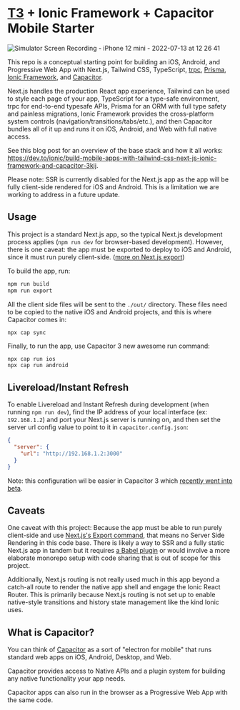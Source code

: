 # [T3](https://create.t3.gg/) + Ionic Framework + Capacitor Mobile Starter

![Simulator Screen Recording - iPhone 12 mini - 2022-07-13 at 12 26 41](https://user-images.githubusercontent.com/467258/178773122-c9144e3a-03fc-40db-b74f-e0307d4f1808.gif)

This repo is a conceptual starting point for building an iOS, Android, and Progressive Web App with Next.js, Tailwind CSS, TypeScript, [trpc](https://trpc.io), [Prisma](https://www.prisma.io/), [Ionic Framework](https://ionicframework.com/), and [Capacitor](https://capacitorjs.com/).

Next.js handles the production React app experience, Tailwind can be used to style each page of your app, TypeScript for a type-safe environment, trpc for end-to-end typesafe APIs, Prisma for an ORM with full type safety and painless migrations, Ionic Framework provides the cross-platform system controls (navigation/transitions/tabs/etc.), and then Capacitor bundles all of it up and runs it on iOS, Android, and Web with full native access.

See this blog post for an overview of the base stack and how it all works: https://dev.to/ionic/build-mobile-apps-with-tailwind-css-next-js-ionic-framework-and-capacitor-3kij.

Please note: SSR is currently disabled for the Next.js app as the app will be fully client-side rendered for iOS and Android. This is a limitation we are working to address in a future update.

## Usage

This project is a standard Next.js app, so the typical Next.js development process applies (`npm run dev` for browser-based development). However, there is one caveat: the app must be exported to deploy to iOS and Android, since it must run purely client-side. ([more on Next.js export](https://nextjs.org/docs/advanced-features/static-html-export))

To build the app, run:

```bash
npm run build
npm run export
```

All the client side files will be sent to the `./out/` directory. These files need to be copied to the native iOS and Android projects, and this is where Capacitor comes in:

```bash
npx cap sync
```

Finally, to run the app, use Capacitor 3 new awesome run command:

```
npx cap run ios
npx cap run android
```

## Livereload/Instant Refresh

To enable Livereload and Instant Refresh during development (when running `npm run dev`), find the IP address of your local interface (ex: `192.168.1.2`) and port your Next.js server is running on, and then set the server url config value to point to it in `capacitor.config.json`:

```json
{
  "server": {
    "url": "http://192.168.1.2:3000"
  }
}
```

Note: this configuration wil be easier in Capacitor 3 which [recently went into beta](https://capacitorjs.com/blog/announcing-capacitor-3-0-beta).

## Caveats

One caveat with this project: Because the app must be able to run purely client-side and use [Next.js's Export command](https://nextjs.org/docs/advanced-features/static-html-export), that means no Server Side Rendering in this code base. There is likely a way to SSR and a fully static Next.js app in tandem but it requires [a Babel plugin](https://github.com/erzr/next-babel-conditional-ssg-ssr) or would involve a more elaborate monorepo setup with code sharing that is out of scope for this project.

Additionally, Next.js routing is not really used much in this app beyond a catch-all route to render the native app shell and engage the Ionic React Router. This is primarily because Next.js routing is not set up to enable native-style transitions and history state management like the kind Ionic uses. 

## What is Capacitor?

You can think of [Capacitor](https://capacitorjs.com/) as a sort of "electron for mobile" that runs standard web apps on iOS, Android, Desktop, and Web.

Capacitor provides access to Native APIs and a plugin system for building any native functionality your app needs.

Capacitor apps can also run in the browser as a Progressive Web App with the same code.
